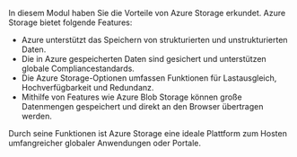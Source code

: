 In diesem Modul haben Sie die Vorteile von Azure Storage erkundet. Azure Storage bietet folgende Features:

- Azure unterstützt das Speichern von strukturierten und unstrukturierten Daten.
- Die in Azure gespeicherten Daten sind gesichert und unterstützen globale Compliancestandards.
- Die Azure Storage-Optionen umfassen Funktionen für Lastausgleich, Hochverfügbarkeit und Redundanz.
- Mithilfe von Features wie Azure Blob Storage können große Datenmengen gespeichert und direkt an den Browser übertragen werden.

Durch seine Funktionen ist Azure Storage eine ideale Plattform zum Hosten umfangreicher globaler Anwendungen oder Portale.
